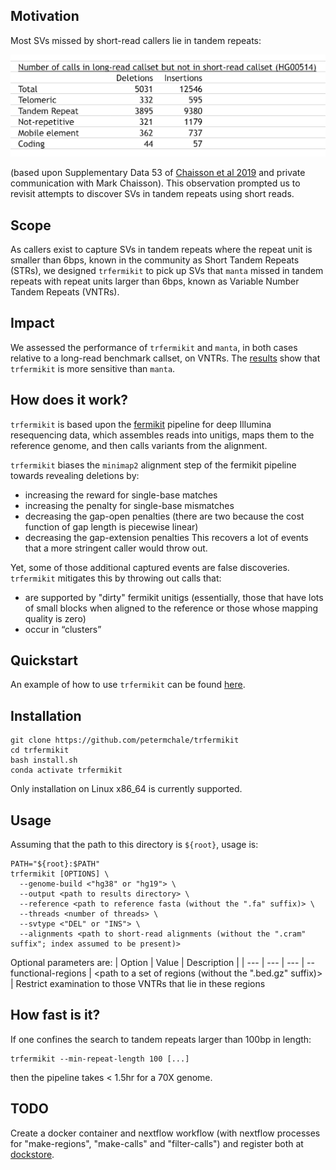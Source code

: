 ## Motivation 

Most SVs missed by short-read callers lie in tandem repeats: 

![](images/most_missing_SVs_lie_in_tandem_repeats.png)

(based upon Supplementary Data 53 of [Chaisson et al 2019](https://pubmed.ncbi.nlm.nih.gov/30992455) and private communication with Mark Chaisson). 
This observation prompted us to revisit attempts to discover SVs in tandem repeats using short reads. 

## Scope 

As callers exist 
to capture SVs in tandem repeats where 
the repeat unit is smaller than 6bps,
known in the community as Short Tandem Repeats 
(STRs),
we designed `trfermikit` to pick up SVs that `manta` missed
in tandem repeats with repeat units 
larger than 6bps, known as 
Variable Number Tandem Repeats (VNTRs). 

## Impact 

We assessed the performance of `trfermikit` and `manta`, in both cases relative to a long-read benchmark callset, on VNTRs. 
The [results](experiments/minRepeatPeriod/evaluate.ipynb) show that `trfermikit` is more sensitive than `manta`. 

## How does it work?

`trfermikit` is based upon the [fermikit](https://pubmed.ncbi.nlm.nih.gov/26220959/) pipeline for deep Illumina resequencing data, which assembles reads into unitigs, maps them to the reference genome, and then calls variants from the alignment.

`trfermikit` biases the `minimap2` alignment step of the fermikit pipeline towards revealing deletions
by:
* increasing the reward for single-base matches
* increasing the penalty for single-base mismatches 
* decreasing the gap-open penalties (there are two because the cost function of gap length is piecewise linear)
* decreasing the gap-extension penalties 
This recovers a lot of events that a more stringent caller would throw out. 

Yet, some of those additional captured events are false discoveries. 
`trfermikit` mitigates this by throwing out calls that:
* are supported by "dirty" fermikit unitigs (essentially, those that have lots of small blocks when aligned to the reference or those whose mapping quality is zero)
* occur in “clusters”

## Quickstart

An example of how to use `trfermikit` can be found [here](experiments/minRepeatPeriod/run_trfermikit_and_evaluate_calls.sh). 

## Installation

```
git clone https://github.com/petermchale/trfermikit
cd trfermikit
bash install.sh 
conda activate trfermikit
```
Only installation on Linux x86_64 is currently supported.

## Usage 

Assuming that the path to this directory is 
`${root}`, usage is: 

```
PATH="${root}:$PATH"
trfermikit [OPTIONS] \
  --genome-build <"hg38" or "hg19"> \
  --output <path to results directory> \
  --reference <path to reference fasta (without the ".fa" suffix)> \
  --threads <number of threads> \
  --svtype <"DEL" or "INS"> \
  --alignments <path to short-read alignments (without the ".cram" suffix"; index assumed to be present)> 
```

Optional parameters are: 
| Option | Value | Description |
| --- | --- | --- |
--functional-regions | <path to a set of regions (without the ".bed.gz" suffix)> | Restrict examination to those VNTRs that lie in these regions 




## How fast is it?

If one confines the search to tandem repeats larger than 100bp in length:

```
trfermikit --min-repeat-length 100 [...]
```

then the pipeline takes < 1.5hr for a 70X genome.


## TODO

Create a docker container and nextflow workflow (with nextflow processes for "make-regions", "make-calls" and "filter-calls") and register both at [dockstore](https://dockstore.org/).

